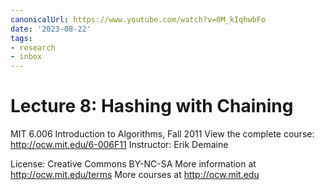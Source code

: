```yaml
---
canonicalUrl: https://www.youtube.com/watch?v=0M_kIqhwbFo
date: '2023-08-22'
tags:
- research
- inbox
---
```


# Lecture 8: Hashing with Chaining

MIT 6.006 Introduction to Algorithms, Fall 2011
View the complete course: http://ocw.mit.edu/6-006F11
Instructor: Erik Demaine

License: Creative Commons BY-NC-SA
More information at http://ocw.mit.edu/terms
More courses at http://ocw.mit.edu